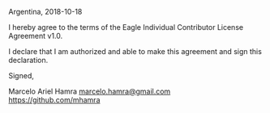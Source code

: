Argentina, 2018-10-18

I hereby agree to the terms of the Eagle Individual Contributor License
Agreement v1.0.

I declare that I am authorized and able to make this agreement and sign this
declaration.

Signed,

Marcelo Ariel Hamra marcelo.hamra@gmail.com https://github.com/mhamra
